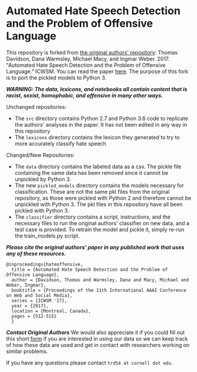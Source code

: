 # Automated Hate Speech Detection and the Problem of Offensive Language
This repository is forked from [the original authors' repository](https://github.com/t-davidson/hate-speech-and-offensive-language): Thomas Davidson, Dana Warmsley, Michael Macy, and Ingmar Weber. 2017. "Automated Hate Speech Detection and the Problem of Offensive Language." ICWSM. You can read the paper [here](https://aaai.org/ocs/index.php/ICWSM/ICWSM17/paper/view/15665). The purpose of this fork is to port the pickled models to Python 3.


***WARNING: The data, lexicons, and notebooks all contain content that is racist, sexist, homophobic, and offensive in many other ways.***

Unchanged repositories:
* The `src` directory contains Python 2.7 and Python 3.6 code to replicate the authors' analyses in the paper. It has not been edited in any way in this repository
* The `lexicons` directory contains the lexicon they generated to try to more accurately classify hate speech

Changed/New Repositories:
* The `data` directory contains the labeled data as a csv. The pickle file containing the same data has been removed since it cannot be unpickled by Python 3.
* The new `pickled_models` directory contains the models necessary for classification. These are not the same pkl files from the original repository, as those were pickled with Python 2 and therefore cannot be unpickled with Python 3. The pkl files in this repository have all been pickled with Python 3.
* The `classifier` directory contains a script, instructions, and the necessary files to run the original authors' classifier on new data, and a test case is provided. To retrain the model and pickle it, simply re-run the train_models.py script.


***Please cite the original authors' paper in any published work that uses any of these resources.***
~~~
@inproceedings{hateoffensive,
  title = {Automated Hate Speech Detection and the Problem of Offensive Language},
  author = {Davidson, Thomas and Warmsley, Dana and Macy, Michael and Weber, Ingmar}, 
  booktitle = {Proceedings of the 11th International AAAI Conference on Web and Social Media},
  series = {ICWSM '17},
  year = {2017},
  location = {Montreal, Canada},
  pages = {512-515}
  }
~~~

***Contact Original Authors***
We would also appreciate it if you could fill out this short [form](https://docs.google.com/forms/d/e/1FAIpQLSdrPNlfVBlqxun2tivzAtsZaOoPC5YYMocn-xscCgeRakLXHg/viewform?usp=pp_url&entry.1506871634&entry.147453066&entry.1390333885&entry.516829772) if you are interested in using our data so we can keep track of how these data are used and get in contact with researchers working on similar problems.

If you have any questions please contact `trd54 at cornell dot edu`.
